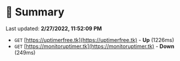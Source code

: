 # 📖 Summary
Last updated: **2/27/2022, 11:52:09 PM**

- `GET` [https://uptimerfree.tk](https://uptimerfree.tk) - **Up** (1226ms)
- `GET` [https://monitoruptimer.tk](https://monitoruptimer.tk) - **Down** (249ms)
